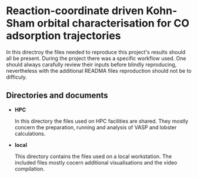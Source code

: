 # Reaction-coordinate driven Kohn-Sham orbital characterisation for CO adsorption trajectories 

In this directroy the files needed to reproduce this project's results should all be present. 
During the project there was a specific workflow used. 
One should always carafully review their inputs before blindly reproducing, nevertheless with the additional READMA files reproduction should not be to difficuly.


## Directories and documents

* **HPC**

	In this directory the files used on HPC facilities are shared. They mostly concern the preparation, running and analysis of VASP and lobster calculations.
	
* **local**

	This directory contains the files used on a local workstation. The included files mostly cocern additional visualisations and the video compilation.





